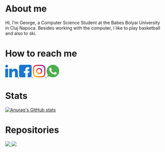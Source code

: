 # About me
Hi, I'm George, a Computer Science Student at the Babes Bolyai University in Cluj Napoca. Besides working with the computer, I like to play basketball and also to ski.

# How to reach me
<a href= "https://www.linkedin.com/in/danicico-george-8107031ba/" >
  <img src="Photos/link.png" width="auto" height="40px" />
</a>

<a href= "https://www.facebook.com/george.danicico.7/" >
  <img src="Photos/fb.png" width="auto" height="40px" />
</a>

<a href= "https://www.instagram.com/georgedanicico/" >
  <img src="Photos/insta.png" width="auto" height="40px" />
</a>

<a href= "https://wa.link/5uk7qr" >
  <img src="Photos/whats.png" width="auto" height="40px" />
</a>

# Stats

[![Anurag's GitHub stats](https://github-readme-stats.vercel.app/api?username=GeorgeDanicico)](https://github.com/anuraghazra/github-readme-stats)


# Repositories
<a href= "https://github.com/GeorgeDanicico/University_Projects">
 <img src= "https://github-readme-stats.vercel.app/api/pin/?username=GeorgeDanicico&repo=University_Projects"/>
</a>

<a href= "https://github.com/GeorgeDanicico/Small-projects">
 <img src= "https://github-readme-stats.vercel.app/api/pin/?username=GeorgeDanicico&repo=Small-projects"/>
</a>
